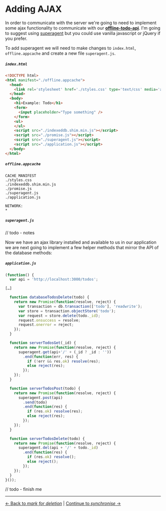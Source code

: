 # Adding AJAX

In order to communicate with the server we're going to need to implement some ajax functionality to communicate with our **[offline-todo-api](https://github.com/matthew-andrews/offline-todo-api)**.  I'm going to suggest using [superagent](https://github.com/visionmedia/superagent) but you could use vanilla javascript or jQuery if you prefer.

To add superagent we will need to make changes to `index.html`, `offline.appcache` and create a new file `superagent.js`.

##### `index.html`

```html
<!DOCTYPE html>
<html manifest="./offline.appcache">
  <head>
    <link rel='stylesheet' href='./styles.css' type='text/css' media='all' />
  </head>
  <body>
    <h1>Example: Todo</h1>
    <form>
      <input placeholder="Type something" />
    </form>
    <ul>
    </ul>
    <script src="./indexeddb.shim.min.js"></script>
    <script src="./promise.js"></script>
    <script src="./superagent.js"></script>
    <script src="./application.js"></script>
  </body>
</html>
```

##### `offline.appcache`

```
CACHE MANIFEST
./styles.css
./indexeddb.shim.min.js
./promise.js
./superagent.js
./application.js

NETWORK:
*
```

##### `superagent.js`

// todo - notes

Now we have an ajax library installed and available to us in our application we are next going to implement a few helper methods that mirror the API of the database methods:

##### `application.js`

```js
(function() {
  var api = 'http://localhost:3000/todos';

[…]

  function databaseTodosDelete(todo) {
    return new Promise(function(resolve, reject) {
      var transaction = db.transaction(['todo'], 'readwrite');
      var store = transaction.objectStore('todo');
      var request = store.delete(todo._id);
      request.onsuccess = resolve;
      request.onerror = reject;
    });
  }

  function serverTodosGet(_id) {
    return new Promise(function(resolve, reject) {
      superagent.get(api+'/' + (_id ? _id : ''))
        .end(function(err, res) {
          if (!err && res.ok) resolve(res);
          else reject(res);
        });
    });
  }

  function serverTodosPost(todo) {
    return new Promise(function(resolve, reject) {
      superagent.post(api)
        .send(todo)
        .end(function(res) {
          if (res.ok) resolve(res);
          else reject(res);
        });
    });
  }

  function serverTodosDelete(todo) {
    return new Promise(function(resolve, reject) {
      superagent.del(api + '/' + todo._id)
        .end(function(res) {
          if (res.ok) resolve();
          else reject();
        });
    });
  }
}());
```

// todo - finish me

---

[← Back to *mark for deletion*](../02-mark-for-deletion) | [Continue to *synchronise* →](03-synchronise)
